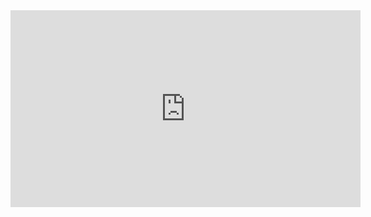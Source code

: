 <iframe width="560" height="315" src="https://www.youtube.com/embed/wINRm5v3Lu8" title="YouTube video player" frameborder="0" allow="accelerometer; autoplay; clipboard-write; encrypted-media; gyroscope; picture-in-picture" allowfullscreen></iframe>
